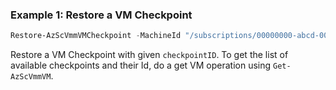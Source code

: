 ### Example 1: Restore a VM Checkpoint
```powershell
Restore-AzScVmmVMCheckpoint -MachineId "/subscriptions/00000000-abcd-0000-abcd-000000000000/resourceGroups/test-rg-01/providers/Microsoft.HybridCompute/machines/test-vm" -Id "00000000-1111-0000-1111-000000000000"
```
Restore a VM Checkpoint with given `checkpointID`. To get the list of available checkpoints and their Id, do a get VM operation using `Get-AzScVmmVM`.
